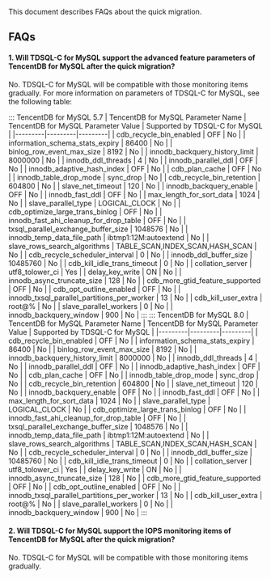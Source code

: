 This document describes FAQs about the quick migration.
## FAQs
#### 1. Will TDSQL-C for MySQL support the advanced feature parameters of TencentDB for MySQL after the quick migration?
No. TDSQL-C for MySQL will be compatible with those monitoring items gradually. For more information on parameters of TDSQL-C for MySQL, see the following table:

<dx-tabs>
::: TencentDB for MySQL 5.7
| TencentDB for MySQL Parameter Name | TencentDB for MySQL Parameter Value | Supported by TDSQL-C for MySQL |
|---------|---------|---------|
| cdb_recycle_bin_enabled | OFF | No |
| information_schema_stats_expiry | 86400 | No |
| binlog_row_event_max_size | 8192 | No |
| innodb_backquery_history_limit | 8000000 | No |
| innodb_ddl_threads | 4 | No |
| innodb_parallel_ddl | OFF | No |
| innodb_adaptive_hash_index | OFF | No |
| cdb_plan_cache | OFF | No | 
| innodb_table_drop_mode | sync_drop | No |
| cdb_recycle_bin_retention | 604800 | No |
| slave_net_timeout | 120 | No |
| innodb_backquery_enable | OFF | No |
| innodb_fast_ddl | OFF | No |
| max_length_for_sort_data | 1024 | No |
| slave_parallel_type | LOGICAL_CLOCK | No |
| cdb_optimize_large_trans_binlog | OFF | No |
| innodb_fast_ahi_cleanup_for_drop_table | OFF | No |
| txsql_parallel_exchange_buffer_size | 1048576 | No |
| innodb_temp_data_file_path | ibtmp1:12M:autoextend | No |
| slave_rows_search_algorithms | TABLE_SCAN,INDEX_SCAN,HASH_SCAN | No |
| cdb_recycle_scheduler_interval | 0 | No |
| innodb_ddl_buffer_size | 10485760 | No |
| cdb_kill_idle_trans_timeout | 0 | No |
| collation_server | utf8_tolower_ci | Yes |
| delay_key_write | ON | No |
| innodb_async_truncate_size | 128 | No |
| cdb_more_gtid_feature_supported | OFF | No |
| cdb_opt_outline_enabled | OFF | No |
| innodb_txsql_parallel_partitions_per_worker | 13 | No |
| cdb_kill_user_extra | root@% | No |
| slave_parallel_workers | 0 | No |
| innodb_backquery_window | 900 | No |
:::
::: TencentDB for MySQL 8.0
| TencentDB for MySQL Parameter Name | TencentDB for MySQL Parameter Value | Supported by TDSQL-C for MySQL |
|---------|---------|---------|
| cdb_recycle_bin_enabled | OFF | No |
| information_schema_stats_expiry | 86400 | No |
| binlog_row_event_max_size | 8192 | No |
| innodb_backquery_history_limit | 8000000 | No |
| innodb_ddl_threads | 4 | No |
| innodb_parallel_ddl | OFF | No |
| innodb_adaptive_hash_index | OFF | No |
| cdb_plan_cache | OFF | No | 
| innodb_table_drop_mode | sync_drop | No |
| cdb_recycle_bin_retention | 604800 | No |
| slave_net_timeout | 120 | No |
| innodb_backquery_enable | OFF | No |
| innodb_fast_ddl | OFF | No |
| max_length_for_sort_data | 1024 | No |
| slave_parallel_type | LOGICAL_CLOCK | No |
| cdb_optimize_large_trans_binlog | OFF | No |
| innodb_fast_ahi_cleanup_for_drop_table | OFF | No |
| txsql_parallel_exchange_buffer_size | 1048576 | No |
| innodb_temp_data_file_path | ibtmp1:12M:autoextend | No |
| slave_rows_search_algorithms | TABLE_SCAN,INDEX_SCAN,HASH_SCAN | No |
| cdb_recycle_scheduler_interval | 0 | No |
| innodb_ddl_buffer_size | 10485760 | No |
| cdb_kill_idle_trans_timeout | 0 | No |
| collation_server | utf8_tolower_ci | Yes |
| delay_key_write | ON | No |
| innodb_async_truncate_size | 128 | No |
| cdb_more_gtid_feature_supported | OFF | No |
| cdb_opt_outline_enabled | OFF | No |
| innodb_txsql_parallel_partitions_per_worker | 13 | No |
| cdb_kill_user_extra | root@% | No |
| slave_parallel_workers | 0 | No |
| innodb_backquery_window | 900 | No |
:::
</dx-tabs>


#### 2. Will TDSQL-C for MySQL support the IOPS monitoring items of TencentDB for MySQL after the quick migration?
No. TDSQL-C for MySQL will be compatible with those monitoring items gradually.